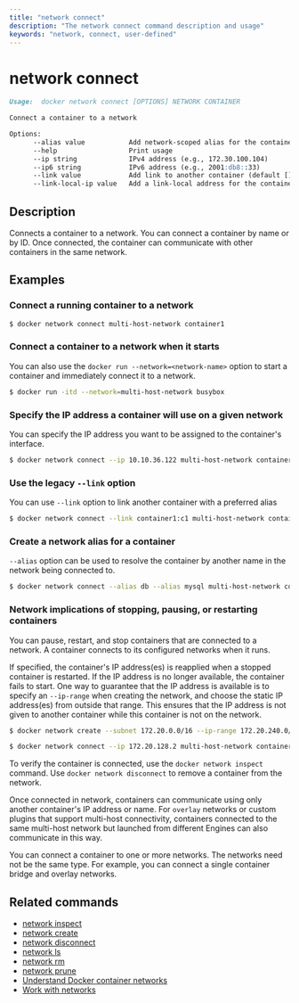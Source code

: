 ```yaml
---
title: "network connect"
description: "The network connect command description and usage"
keywords: "network, connect, user-defined"
---
```


# network connect

```markdown
Usage:  docker network connect [OPTIONS] NETWORK CONTAINER

Connect a container to a network

Options:
      --alias value           Add network-scoped alias for the container (default [])
      --help                  Print usage
      --ip string             IPv4 address (e.g., 172.30.100.104)
      --ip6 string            IPv6 address (e.g., 2001:db8::33)
      --link value            Add link to another container (default [])
      --link-local-ip value   Add a link-local address for the container (default [])
```

## Description

Connects a container to a network. You can connect a container by name
or by ID. Once connected, the container can communicate with other containers in
the same network.

## Examples

### Connect a running container to a network

```bash
$ docker network connect multi-host-network container1
```

### Connect a container to a network when it starts

You can also use the `docker run --network=<network-name>` option to start a container and immediately connect it to a network.

```bash
$ docker run -itd --network=multi-host-network busybox
```

### Specify the IP address a container will use on a given network

You can specify the IP address you want to be assigned to the container's interface.

```bash
$ docker network connect --ip 10.10.36.122 multi-host-network container2
```

### Use the legacy `--link` option

You can use `--link` option to link another container with a preferred alias

```bash
$ docker network connect --link container1:c1 multi-host-network container2
```

### Create a network alias for a container

`--alias` option can be used to resolve the container by another name in the network
being connected to.

```bash
$ docker network connect --alias db --alias mysql multi-host-network container2
```

### Network implications of stopping, pausing, or restarting containers

You can pause, restart, and stop containers that are connected to a network.
A container connects to its configured networks when it runs.

If specified, the container's IP address(es) is reapplied when a stopped
container is restarted. If the IP address is no longer available, the container
fails to start. One way to guarantee that the IP address is available is
to specify an `--ip-range` when creating the network, and choose the static IP
address(es) from outside that range. This ensures that the IP address is not
given to another container while this container is not on the network.

```bash
$ docker network create --subnet 172.20.0.0/16 --ip-range 172.20.240.0/20 multi-host-network
```

```bash
$ docker network connect --ip 172.20.128.2 multi-host-network container2
```

To verify the container is connected, use the `docker network inspect` command. Use `docker network disconnect` to remove a container from the network.

Once connected in network, containers can communicate using only another
container's IP address or name. For `overlay` networks or custom plugins that
support multi-host connectivity, containers connected to the same multi-host
network but launched from different Engines can also communicate in this way.

You can connect a container to one or more networks. The networks need not be the same type. For example, you can connect a single container bridge and overlay networks.

## Related commands

* [network inspect](network_inspect.md)
* [network create](network_create.md)
* [network disconnect](network_disconnect.md)
* [network ls](network_ls.md)
* [network rm](network_rm.md)
* [network prune](network_prune.md)
* [Understand Docker container networks](https://docs.docker.com/network/)
* [Work with networks](https://docs.docker.com/network/bridge/)
